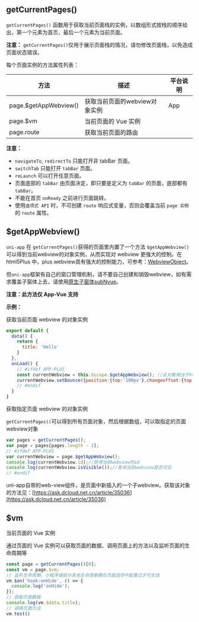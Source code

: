 ## getCurrentPages()

```getCurrentPages()``` 函数用于获取当前页面栈的实例，以数组形式按栈的顺序给出，第一个元素为首页，最后一个元素为当前页面。

<!-- UNIAPPAPIJSON.getCurrentPages.compatibility -->

**注意：** ``getCurrentPages()``仅用于展示页面栈的情况，请勿修改页面栈，以免造成页面状态错误。

每个页面实例的方法属性列表：

|方法|描述|平台说明|
|---|---|---|
|page.$getAppWebview()|获取当前页面的webview对象实例|App|
|page.$vm|当前页面的 Vue 实例||
|page.route|获取当前页面的路由|&nbsp;|

**注意：**
* ``navigateTo``, ``redirectTo`` 只能打开非 tabBar 页面。
* ``switchTab`` 只能打开 ``tabBar`` 页面。
* ``reLaunch`` 可以打开任意页面。
* 页面底部的 ``tabBar`` 由页面决定，即只要是定义为 ``tabBar`` 的页面，底部都有 ``tabBar``。
* 不能在首页 ```onReady``` 之前进行页面跳转。
* 使用`选项式 API` 时，不可创建 `route` 响应式变量，否则会覆盖当前 `page 实例` 的 `route` 属性。

## $getAppWebview()

```uni-app``` 在 ```getCurrentPages()```获得的页面里内置了一个方法 ```$getAppWebview()``` 可以得到当前webview的对象实例，从而实现对 webview 更强大的控制。在 html5Plus 中，plus.webview具有强大的控制能力，可参考：[WebviewObject](http://www.html5plus.org/doc/zh_cn/webview.html#plus.webview.WebviewObject)。

但`uni-app`框架有自己的窗口管理机制，请不要自己创建和销毁webview，如有需求覆盖子窗体上去，请使用[原生子窗体subNvue](/api/window/subNVues)。

**注意：此方法仅 App-Vue 支持**

**示例：**

获取当前页面 webview 的对象实例
```javascript
export default {
  data() {
    return {
      title: 'Hello'
    }
  },
  onLoad() {
    // #ifdef APP-PLUS
    const currentWebview = this.$scope.$getAppWebview(); //此对象相当于html5plus里的plus.webview.currentWebview()。在uni-app里vue页面直接使用plus.webview.currentWebview()无效
    currentWebview.setBounce({position:{top:'100px'},changeoffset:{top:'0px'}}); //动态重设bounce效果
    // #endif
  }
}
```

获取指定页面 webview 的对象实例

`getCurrentPages()`可以得到所有页面对象，然后根据数组，可以取指定的页面webview对象
```javascript
var pages = getCurrentPages();
var page = pages[pages.length - 1];
// #ifdef APP-PLUS
var currentWebview = page.$getAppWebview();
console.log(currentWebview.id);//获得当前webview的id
console.log(currentWebview.isVisible());//查询当前webview是否可见
// #endif
```

uni-app自带的web-view组件，是页面中新插入的一个子webview。获取该对象的方法见：[https://ask.dcloud.net.cn/article/35036](https://ask.dcloud.net.cn/article/35036)


## $vm

当前页面的 Vue 实例

通过页面的 Vue 实例可以获取页面的数据、调用页面上的方法以及监听页面的生命周期等

```js
const page = getCurrentPages()[0];
const vm = page.$vm;
// 监听生命周期，小程序端部分其他生命周期需在页面选项中配置过才可生效
vm.$on('hook:onHide', () => {
  console.log('onHide');
});
// 获取页面数据
console.log(vm.$data.title);
// 调用页面方法
vm.test()
```
